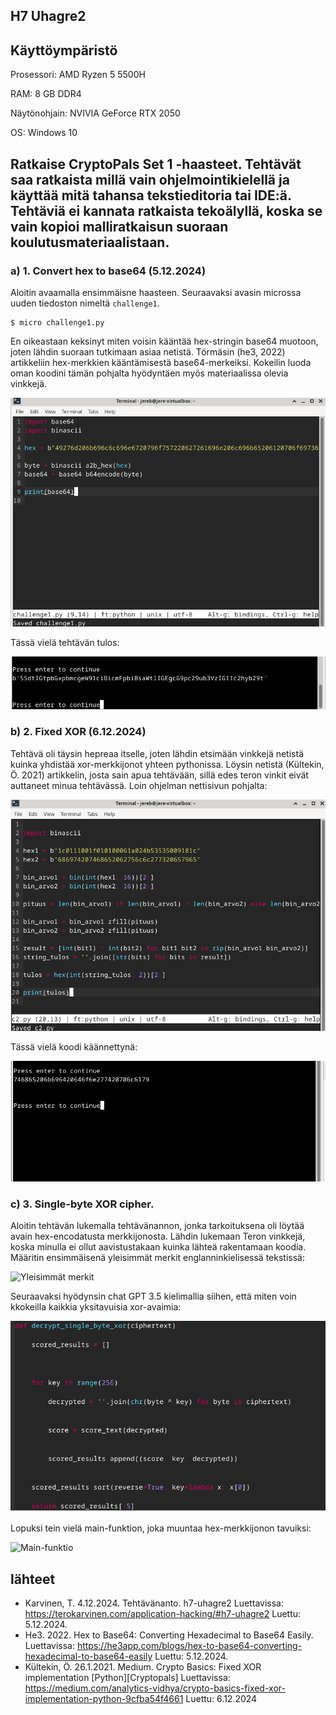 ## H7 Uhagre2

## Käyttöympäristö

Prosessori: AMD Ryzen 5 5500H

RAM: 8 GB DDR4

Näytönohjain: NVIVIA GeForce RTX 2050

OS: Windows 10

## Ratkaise CryptoPals Set 1 -haasteet. Tehtävät saa ratkaista millä vain ohjelmointikielellä ja käyttää mitä tahansa tekstieditoria tai IDE:ä. Tehtäviä ei kannata ratkaista tekoälyllä, koska se vain kopioi malliratkaisun suoraan koulutusmateriaalistaan. 

### a) 1. Convert hex to base64 (5.12.2024)

Aloitin avaamalla ensimmäisne haasteen. Seuraavaksi avasin microssa uuden tiedoston nimeltä `challenge1`.

    $ micro challenge1.py

En oikeastaan keksinyt miten voisin kääntää hex-stringin base64 muotoon, joten lähdin suoraan tutkimaan asiaa netistä. Törmäsin (he3, 2022) artikkeliin hex-merkkien kääntämisestä base64-merkeiksi. Kokeilin luoda oman koodini tämän pohjalta hyödyntäen myös materiaalissa olevia vinkkejä. 

![hextobase64](Kuvat/hextobase.png)

Tässä vielä tehtävän tulos: 

![challenge1 result](Kuvat/c1result.png)

### b) 2. Fixed XOR (6.12.2024)

Tehtävä oli täysin hepreaa itselle, joten lähdin etsimään vinkkejä netistä kuinka yhdistää xor-merkkijonot yhteen pythonissa. Löysin netistä (Kültekin, Ö. 2021) artikkelin, josta sain apua tehtävään, sillä edes teron vinkit eivät auttaneet minua tehtävässä. Loin ohjelman nettisivun pohjalta: 

![challenge2 code](Kuvat/challenge2.png)

Tässä vielä koodi käännettynä: 

![Challenge 2 result](Kuvat/c2result.png)

### c) 3. Single-byte XOR cipher. 

Aloitin tehtävän lukemalla tehtävänannon, jonka tarkoituksena oli löytää avain hex-encodatusta merkkijonosta. Lähdin lukemaan Teron vinkkejä, koska minulla ei ollut aavistustakaan kuinka lähteä rakentamaan koodia. Määritin ensimmäisenä yleisimmät merkit englanninkielisessä tekstissä: 

![Yleisimmät merkit](Kuvat/yleisimmät.png)

Seuraavaksi hyödynsin chat GPT 3.5 kielimallia siihen, että miten voin kkokeilla kaikkia yksitavuisia xor-avaimia: 

![Avaimien läpikäynti](Kuvat/läpikäynti.png)

Lopuksi tein vielä main-funktion, joka muuntaa hex-merkkijonon tavuiksi: 

![Main-funktio](Kuvat/mainfunktio.png)

## lähteet

- Karvinen, T. 4.12.2024. Tehtävänanto. h7-uhagre2 Luettavissa: https://terokarvinen.com/application-hacking/#h7-uhagre2 Luettu: 5.12.2024.
- He3. 2022. Hex to Base64: Converting Hexadecimal to Base64 Easily. Luettavissa: https://he3app.com/blogs/hex-to-base64-converting-hexadecimal-to-base64-easily Luettu: 5.12.2024.
- Kültekin, Ö. 26.1.2021. Medium. Crypto Basics: Fixed XOR implementation [Python][Cryptopals] Luettavissa:  https://medium.com/analytics-vidhya/crypto-basics-fixed-xor-implementation-python-9cfba54f4661 Luettu: 6.12.2024


